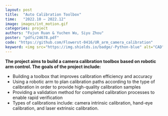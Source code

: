 ```yaml
---
layout: post
title:  "Auto Calibration Toolbox"
time:   "2022.10 – 2022.12"
image: images/int_motion.gif
categories: project
authors: "Fujun Ruan & Yuchen Wu, Siyu Zhou"
poster: "pdfs/24678.pdf"
code: "https://github.com/Flowerst-0416/UR_arm_camera_calibration"
keyword: <img src="https://img.shields.io/badge/-Python-blue" alt="CAD"/>&nbsp;<img src="https://img.shields.io/badge/-C++-blue" alt="CAD"/>&nbsp;<img src="https://img.shields.io/badge/-UR5e-yellow" alt="Mechanical%20Design"/>&nbsp;<img src="https://img.shields.io/badge/-ROS-red"/>&nbsp;<img src="https://img.shields.io/badge/-Camera%20Calibration-orange"/>
---
```

**The project aims to build a camera calibration toolbox based on robotic arm control. The goals of the project include:**

- Building a toolbox that improves calibration efficiency and accuracy
- Using a robotic arm to plan calibration paths according to the type of calibration in order to provide high-quality calibration samples
- Providing a validation method for completed calibration processes to enable rapid verification
- Types of calibrations include: camera intrinsic calibration, hand-eye calibration, and laser extrinsic calibration.
